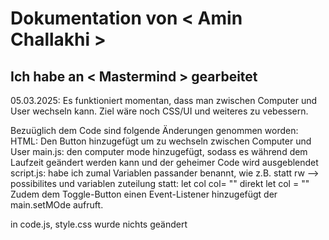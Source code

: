 # Dokumentation von < Amin Challakhi >

## Ich habe an < Mastermind > gearbeitet

05.03.2025: Es funktioniert momentan, dass man zwischen Computer und User wechseln kann.  Ziel wäre noch CSS/UI und weiteres zu vebessern.

Bezuüglich dem Code  sind folgende Änderungen genommen worden:
HTML: Den Button hinzugefügt um zu wechseln zwischen Computer und User
main.js: den computer mode hinzugefügt, sodass es während dem Laufzeit geändert werden kann und der geheimer Code wird ausgeblendet
script.js: habe ich zumal Variablen passander benannt, wie z.B. statt rw --> possibilites und variablen zuteilung statt: 
let col
col= ""
direkt let col = ""
Zudem dem Toggle-Button einen Event-Listener hinzugefügt der main.setMOde aufruft.

in code.js, style.css wurde nichts geändert
